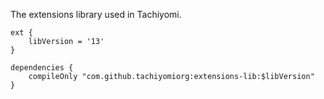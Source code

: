The extensions library used in Tachiyomi.

```
ext {
    libVersion = '13'
}

dependencies {
    compileOnly "com.github.tachiyomiorg:extensions-lib:$libVersion"
}
```
